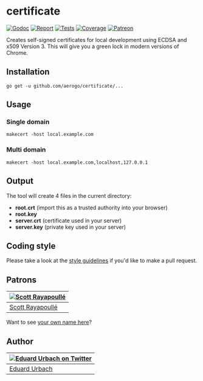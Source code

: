 # certificate

[![Godoc][godoc-image]][godoc-url]
[![Report][report-image]][report-url]
[![Tests][tests-image]][tests-url]
[![Coverage][coverage-image]][coverage-url]
[![Patreon][patreon-image]][patreon-url]

Creates self-signed certificates for local development using ECDSA and x509 Version 3. This will give you a green lock in modern versions of Chrome.

## Installation

```shell
go get -u github.com/aerogo/certificate/...
```

## Usage

### Single domain

```
makecert -host local.example.com
```

### Multi domain

```
makecert -host local.example.com,localhost,127.0.0.1
```

## Output

The tool will create 4 files in the current directory:

* **root.crt** (import this as a trusted authority into your browser)
* **root.key**
* **server.crt** (certificate used in your server)
* **server.key** (private key used in your server)

## Coding style

Please take a look at the [style guidelines](https://github.com/akyoto/quality/blob/master/STYLE.md) if you'd like to make a pull request.

## Patrons

| [![Scott Rayapoullé](https://avatars3.githubusercontent.com/u/11772084?s=70&v=4)](https://github.com/soulcramer) |
|---|
| [Scott Rayapoullé](https://github.com/soulcramer) |

Want to see [your own name here](https://www.patreon.com/eduardurbach)?

## Author

| [![Eduard Urbach on Twitter](https://gravatar.com/avatar/16ed4d41a5f244d1b10de1b791657989?s=70)](https://twitter.com/eduardurbach "Follow @eduardurbach on Twitter") |
|---|
| [Eduard Urbach](https://eduardurbach.com) |

[godoc-image]: https://godoc.org/github.com/aerogo/certificate?status.svg
[godoc-url]: https://godoc.org/github.com/aerogo/certificate
[report-image]: https://goreportcard.com/badge/github.com/aerogo/certificate
[report-url]: https://goreportcard.com/report/github.com/aerogo/certificate
[tests-image]: https://cloud.drone.io/api/badges/aerogo/certificate/status.svg
[tests-url]: https://cloud.drone.io/aerogo/certificate
[coverage-image]: https://codecov.io/gh/aerogo/certificate/graph/badge.svg
[coverage-url]: https://codecov.io/gh/aerogo/certificate
[patreon-image]: https://img.shields.io/badge/patreon-donate-green.svg
[patreon-url]: https://www.patreon.com/eduardurbach
